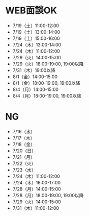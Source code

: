 # WEB面談OK
- 7/19（土）11:00-12:00
- 7/19（土）13:00-14:00
- 7/19（土）15:00-16:00
- 7/24（木）13:00-14:00
- 7/24（木）11:00-12:00
- 7/29（火）14:00-15:00
- 7/29（火）18:00-19:00, 19:00以降
- 7/31（木）19:00以降
- 8/1（金）14:00-15:00
- 8/1（金）18:00-19:00, 19:00以降
- 8/4（月）14:00-15:00
- 8/4（月）18:00-19:00, 19:00以降

# NG
- 7/16（水）
- 7/17（木）
- 7/18（金）
- 7/20（日）
- 7/21（月）
- 7/22（火）
- 7/23（水）
- 7/24（木）11:00-12:00
- 7/24（木）16:00-17:00
- 7/28（月）14:00-15:00
- 7/28（月）18:00-19:00, 19:00以降
- 7/29（火）14:00-15:00
- 7/31（木）11:00-12:00
